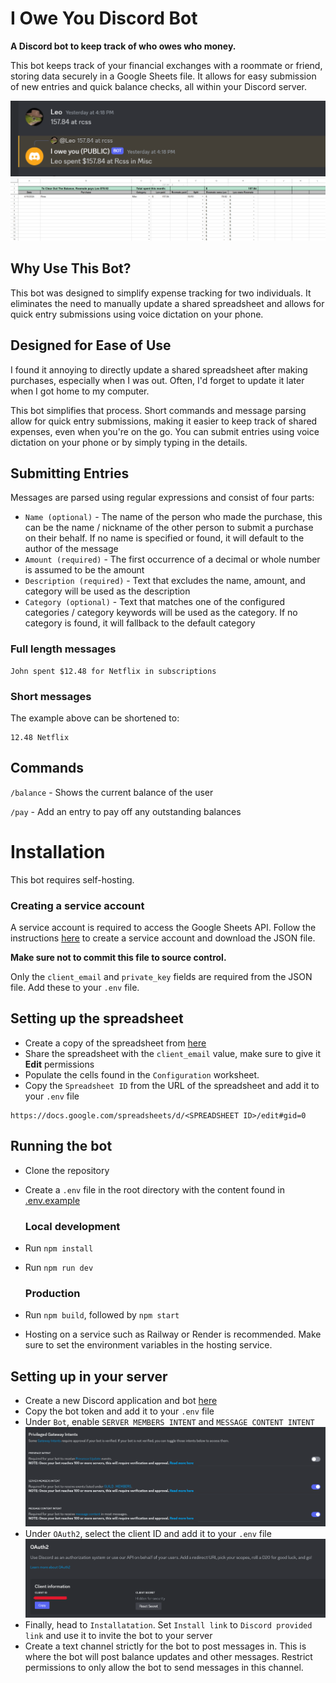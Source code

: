 # I Owe You Discord Bot

**A Discord bot to keep track of who owes who money.**

This bot keeps track of your financial exchanges with a roommate or friend, storing data securely in a Google Sheets file. It allows for easy submission of new entries and quick balance checks, all within your Discord server.

![Interaction with the bot](images/demo.png)
![Overview of the spreadsheet](images/spreadsheet-demo.png)

## Why Use This Bot?

This bot was designed to simplify expense tracking for two individuals. It eliminates the need to manually update a shared spreadsheet and allows for quick entry submissions using voice dictation on your phone.

## Designed for Ease of Use

I found it annoying to directly update a shared spreadsheet after making purchases, especially when I was out. Often, I'd forget to update it later when I got home to my computer.

This bot simplifies that process. Short commands and message parsing allow for quick entry submissions, making it easier to keep track of shared expenses, even when you're on the go. You can submit entries using voice dictation on your phone or by simply typing in the details.

## Submitting Entries

Messages are parsed using regular expressions and consist of four parts:

-   `Name (optional)` - The name of the person who made the purchase, this can be the name / nickname of the other person to submit a purchase on their behalf. If no name is specified or found, it will default to the author of the message
-   `Amount (required)` - The first occurrence of a decimal or whole number is assumed to be the amount
-   `Description (required)` - Text that excludes the name, amount, and category will be used as the description
-   `Category (optional)` - Text that matches one of the configured categories / category keywords will be used as the category. If no category is found, it will fallback to the default category

### Full length messages

```
John spent $12.48 for Netflix in subscriptions
```

### Short messages

The example above can be shortened to:

```
12.48 Netflix
```

## Commands

`/balance` - Shows the current balance of the user

`/pay` - Add an entry to pay off any outstanding balances

# Installation

This bot requires self-hosting.

### Creating a service account

A service account is required to access the Google Sheets API. Follow the instructions [here](https://theoephraim.github.io/node-google-spreadsheet/#/guides/authentication?id=setting-up-your-quotapplicationquot) to create a service account and download the JSON file.

**Make sure not to commit this file to source control.**

Only the `client_email` and `private_key` fields are required from the JSON file. Add these to your `.env` file.

## Setting up the spreadsheet

-   Create a copy of the spreadsheet from [here](https://docs.google.com/spreadsheets/d/1q5OcvyquNueBPlrWIpHoLVws0KlqHMnxC8Mc56Tnki8/copy#gid=1759934342)
-   Share the spreadsheet with the `client_email` value, make sure to give it **Edit** permissions
-   Populate the cells found in the `Configuration` worksheet.
-   Copy the `Spreadsheet ID` from the URL of the spreadsheet and add it to your `.env` file

```
https://docs.google.com/spreadsheets/d/<SPREADSHEET ID>/edit#gid=0
```

## Running the bot

-   Clone the repository
-   Create a `.env` file in the root directory with the content found in [.env.example](.env.example)

    ### Local development

-   Run `npm install`
-   Run `npm run dev`

    ### Production

-   Run `npm build`, followed by `npm start`
-   Hosting on a service such as Railway or Render is recommended. Make sure to set the environment variables in the hosting service.

## Setting up in your server

-   Create a new Discord application and bot [here](https://discord.com/developers/applications)
-   Copy the bot token and add it to your `.env` file
-   Under `Bot`, enable `SERVER MEMBERS INTENT` and `MESSAGE CONTENT INTENT`
    ![Discord privileged gateway intents](images/discord-intents.png)
-   Under `OAuth2`, select the client ID and add it to your `.env` file
    ![Discord OAuth2](images/discord-oauth.png)
-   Finally, head to `Installatation`. Set `Install link` to `Discord provided link` and use it to invite the bot to your server
-   Create a text channel strictly for the bot to post messages in. This is where the bot will post balance updates and other messages. Restrict permissions to only allow the bot to send messages in this channel.
